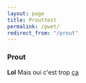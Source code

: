 ```yaml
---
layout: page
title: Prouttest
permalink: /pwet/
redirect_from: "/prout"
---
```



### Prout

**Lol** Mais oui c'est trop [ça](http://gatuingt.com "Test Titre")